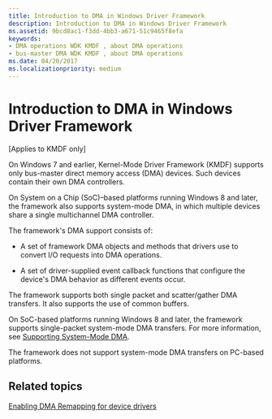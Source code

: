 ```yaml
---
title: Introduction to DMA in Windows Driver Framework
description: Introduction to DMA in Windows Driver Framework
ms.assetid: 9bcd8ac1-f3dd-4bb3-a671-51c9465f8efa
keywords:
- DMA operations WDK KMDF , about DMA operations
- bus-master DMA WDK KMDF , about DMA operations
ms.date: 04/20/2017
ms.localizationpriority: medium
---
```


# Introduction to DMA in Windows Driver Framework


\[Applies to KMDF only\]




On Windows 7 and earlier, Kernel-Mode Driver Framework (KMDF) supports only bus-master direct memory access (DMA) devices. Such devices contain their own DMA controllers.

On System on a Chip (SoC)–based platforms running Windows 8 and later, the framework also supports system-mode DMA, in which multiple devices share a single multichannel DMA controller.

The framework's DMA support consists of:

-   A set of framework DMA objects and methods that drivers use to convert I/O requests into DMA operations.

-   A set of driver-supplied event callback functions that configure the device's DMA behavior as different events occur.

The framework supports both single packet and scatter/gather DMA transfers. It also supports the use of common buffers.

On SoC-based platforms running Windows 8 and later, the framework supports single-packet system-mode DMA transfers. For more information, see [Supporting System-Mode DMA](supporting-system-mode-dma.md).

The framework does not support system-mode DMA transfers on PC-based platforms.

 ## Related topics
 
 [Enabling DMA Remapping for device drivers](https://docs.microsoft.com/windows-hardware/drivers/pci/enabling-dma-remapping-for-device-drivers)

 





